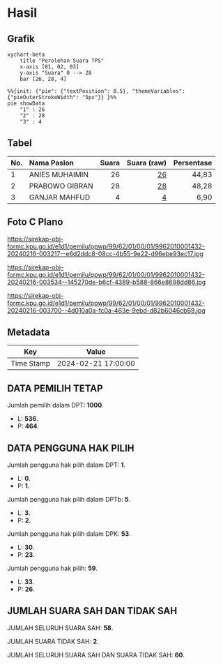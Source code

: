 # Hasil

## Grafik

```mermaid
xychart-beta
    title "Perolehan Suara TPS"
    x-axis [01, 02, 03]
    y-axis "Suara" 0 --> 28
    bar [26, 28, 4]
```

```mermaid
%%{init: {"pie": {"textPosition": 0.5}, "themeVariables": {"pieOuterStrokeWidth": "5px"}} }%%
pie showData
    "1" : 26
    "2" : 28
    "3" : 4
```

## Tabel

| No. | Nama Paslon    | Suara | Suara (raw) | Persentase |
|:--- |:-------------- | -----:| -----------:| ----------:|
| 1   | ANIES MUHAIMIN | 26    | [26][p-1]   | 44,83      |
| 2   | PRABOWO GIBRAN | 28    | [28][p-2]   | 48,28      |
| 3   | GANJAR MAHFUD  | 4     | [4][p-3]    | 6,90       |


[p-1]: https://github.com/gigit-pemilu/pemilu-2024-99-luar-negeri/blob/main/pilpres/hitung-suara/sub/99-luar-negeri/sub/62-kuala-lumpur-malaysia/sub/01-kuala-lumpur-malaysia/sub/0001-kuala-lumpur-malaysia/sub/432-tps-119/sub/paslon-1.txt
[p-2]: https://github.com/gigit-pemilu/pemilu-2024-99-luar-negeri/blob/main/pilpres/hitung-suara/sub/99-luar-negeri/sub/62-kuala-lumpur-malaysia/sub/01-kuala-lumpur-malaysia/sub/0001-kuala-lumpur-malaysia/sub/432-tps-119/sub/paslon-2.txt
[p-3]: https://github.com/gigit-pemilu/pemilu-2024-99-luar-negeri/blob/main/pilpres/hitung-suara/sub/99-luar-negeri/sub/62-kuala-lumpur-malaysia/sub/01-kuala-lumpur-malaysia/sub/0001-kuala-lumpur-malaysia/sub/432-tps-119/sub/paslon-3.txt

## Foto C Plano

https://sirekap-obj-formc.kpu.go.id/e1d1/pemilu/ppwp/99/62/01/00/01/9962010001432-20240216-003217--e6d2ddc8-08cc-4b55-9e22-d96ebe93ec17.jpg

https://sirekap-obj-formc.kpu.go.id/e1d1/pemilu/ppwp/99/62/01/00/01/9962010001432-20240216-003534--145270de-b6cf-4389-b588-866e8698dd86.jpg

https://sirekap-obj-formc.kpu.go.id/e1d1/pemilu/ppwp/99/62/01/00/01/9962010001432-20240216-003700--4d010a0a-fc0a-463e-9ebd-d82b6046cb69.jpg


## Metadata

| Key        | Value               |
| ---------- | ------------------- |
| Time Stamp | 2024-02-21 17:00:00 |


## DATA PEMILIH TETAP

Jumlah pemilih dalam DPT: **1000**.
 * L: **536**.
 * P: **464**.

## DATA PENGGUNA HAK PILIH

Jumlah pengguna hak pilih dalam DPT: **1**.
 * L: **0**.
 * P: **1**.

Jumlah pengguna hak pilih dalam DPTb: **5**.
 * L: **3**.
 * P: **2**.

Jumlah pengguna hak pilih dalam DPK: **53**.
 * L: **30**.
 * P: **23**.

Jumlah pengguna hak pilih: **59**.
 * L: **33**.
 * P: **26**.

## JUMLAH SUARA SAH DAN TIDAK SAH

JUMLAH SELURUH SUARA SAH: **58**.

JUMLAH SUARA TIDAK SAH: **2**.

JUMLAH SELURUH SUARA SAH DAN SUARA TIDAK SAH: **60**.


